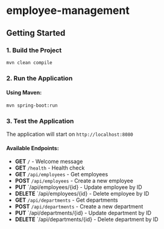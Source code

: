 # employee-management

## Getting Started

### 1. Build the Project

```bash
mvn clean compile
```

### 2. Run the Application

#### Using Maven:

```bash
mvn spring-boot:run
```

### 3. Test the Application

The application will start on `http://localhost:8080`

#### Available Endpoints:

- **GET** `/` - Welcome message
- **GET** `/health` - Health check
- **GET** `/api/employees` - Get employees
- **POST** `/api/employees` - Create a new employee
- **PUT** `/api/employees/{id} - Update employee by ID
- **DELETE** `/api/employees/{id} - Delete employee by ID
- **GET** `/api/departments` - Get departments
- **POST** `/api/departments` - Create a new department
- **PUT** `/api/departments/{id} - Update department by ID
- **DELETE** `/api/departments/{id} - Delete department by ID
